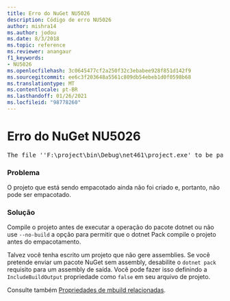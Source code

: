 ```yaml
---
title: Erro do NuGet NU5026
description: Código de erro NU5026
author: mishra14
ms.author: jodou
ms.date: 8/3/2018
ms.topic: reference
ms.reviewer: anangaur
f1_keywords:
- NU5026
ms.openlocfilehash: 3c0645477cf2a250f32c3ebabee928f851d142f9
ms.sourcegitcommit: ee6c3f203648a5561c809db54ebeb1d0f0598b68
ms.translationtype: MT
ms.contentlocale: pt-BR
ms.lasthandoff: 01/26/2021
ms.locfileid: "98778260"
---
```

# <a name="nuget-error-nu5026"></a>Erro do NuGet NU5026
<pre>The file ''F:\project\bin\Debug\net461\project.exe' to be packed was not found on disk.</pre>

### <a name="issue"></a>Problema

O projeto que está sendo empacotado ainda não foi criado e, portanto, não pode ser empacotado.


### <a name="solution"></a>Solução

Compile o projeto antes de executar a operação do pacote dotnet ou não use `--no-build` a opção para permitir que o dotnet Pack compile o projeto antes do empacotamento.

Talvez você tenha escrito um projeto que não gere assemblies. Se você pretende enviar um pacote NuGet sem assembly, desabilite o `dotnet pack` requisito para um assembly de saída. Você pode fazer isso definindo a `IncludeBuildOutput` propriedade como `false` em seu arquivo de projeto.

Consulte também [Propriedades de mbuild relacionadas](../msbuild-targets.md#output-assemblies).

